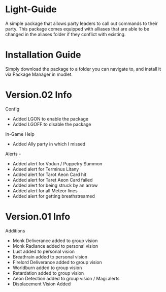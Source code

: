 # Light-Guide

 A simple package that allows party leaders to call out commands to their party. This package comes equipped with alliases that 
 are able to be changed in the aliases folder if they conflict with existing.
 
 # Installation Guide
 Simply download the package to a folder you can navigate to, and install it via Package Manager in mudlet.
 
 # Version.02 Info

Config
- Added LGON to enable the package
- Added LGOFF to disable the package

In-Game Help
- Added Ally party in which I missed


Alerts -

- Added alert for Vodun / Puppetry Summon
- Adeed alert for Terminus Litany
- Added alert for Tarot Aeon Card hit
- Added alert for Taret Aeon Card failed
- Added alert for being struck by an arrow
- Added alert for all Meteor lines
- Added alert for getting breathstreamed
 
 
 
 # Version.01 Info
 Additions
 - Monk Deliverance added to group vision
 - Monk Radiance added to personal vision
 - Lust added to personal vision
 - Breathrain added to personal vision
 - Firelord Deliverance added to group vision
 - Worldburn added to group vision
 - Retardation added to group vision
 - Aeon Detection added to group vision / Magi alerts
 - Displacement Vision Added

